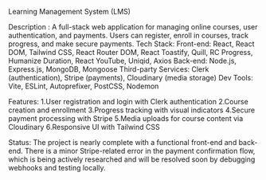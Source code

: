 Learning Management System (LMS)

Description :
A full-stack web application for managing online courses, user authentication, and payments. Users can register, enroll in courses, track progress, and make secure payments.
Tech Stack:
Front-end: React, React DOM, Tailwind CSS, React Router DOM, React Toastify, Quill, RC Progress, Humanize Duration, React YouTube, Uniqid, Axios
Back-end: Node.js, Express.js, MongoDB, Mongoose
Third-party Services: Clerk (authentication), Stripe (payments), Cloudinary (media storage)
Dev Tools: Vite, ESLint, Autoprefixer, PostCSS, Nodemon

Features:
1.User registration and login with Clerk authentication
2.Course creation and enrollment
3.Progress tracking with visual indicators
4.Secure payment processing with Stripe
5.Media uploads for course content via Cloudinary
6.Responsive UI with Tailwind CSS

Status:
The project is nearly complete with a functional front-end and back-end. There is a minor Stripe-related error in the payment confirmation flow,
which is being actively researched and will be resolved soon by debugging webhooks and testing locally.



